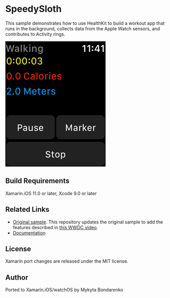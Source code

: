 SpeedySloth
============

This sample demonstrates how to use HealthKit to build a workout app that runs in the background, collects data from the Apple Watch sensors, and contributes to Activity rings.

![Watch app](Screenshots/watchOS/watchOS-2.png)

Build Requirements
-------

Xamarin.iOS 11.0 or later, Xcode 9.0 or later

Related Links
-------

- [Original sample](https://developer.apple.com/library/content/samplecode/SpeedySloth/Introduction/Intro.html). This repository updates the original sample to add the features described in [this WWDC video](https://developer.apple.com/videos/play/wwdc2017/221/).
- [Documentation](https://developer.apple.com/documentation/watchkit)

License
-------

Xamarin port changes are released under the MIT license.

Author
------

Ported to Xamarin.iOS/watchOS by Mykyta Bondarenko
